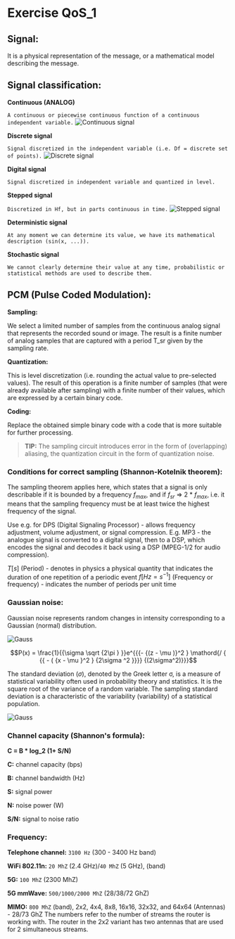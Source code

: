 # Exercise QoS_1

## Signal:
It is a physical representation of the message, or a mathematical model describing the message.
## Signal classification:
**Continuous (ANALOG)**

 ```A continuous or piecewise continuous function of a continuous independent variable.```
 ![Continuous signal](https://imgur.com/ZjTvG7k.png)

**Discrete signal** 

```Signal discretized in the independent variable (i.e. Df = discrete set of points).```
![Discrete signal](https://imgur.com/3x6mUSb.png)
      
**Digital signal** 

```Signal discretized in independent variable and quantized in level.```
    
     
**Stepped signal** 

```Discretized in Hf, but in parts continuous in time.```
![Stepped signal](https://imgur.com/2V4WWC7.png)

     
**Deterministic signal** 

```At any moment we can determine its value, we have its mathematical description (sin(x, ...)).```

**Stochastic signal**

```We cannot clearly determine their value at any time, probabilistic or statistical methods are used to describe them.```

## PCM (Pulse Coded Modulation):

**Sampling:** 

We select a limited number of samples from the continuous analog signal that represents the recorded sound or image. 
The result is a finite number of analog samples that are captured with a period T_sr given by the sampling rate.


**Quantization:**

This is level discretization (i.e. rounding the actual value to pre-selected values). 
The result of this operation is a finite number of samples (that were already available after sampling) with a finite number of their values, which are expressed by a certain binary code.


**Coding:**

Replace the obtained simple binary code with a code that is more suitable for further processing.

> **TIP:** The sampling circuit introduces error in the form of (overlapping) aliasing, the quantization circuit in the form of quantization noise.
 ###  Conditions for correct sampling (Shannon-Kotelnik theorem):
 
 The sampling theorem applies here, which states that a signal is only describable if it is bounded by a frequency $f_{max}$, and if $f_{sr}$ => 2 * $f_{max}$, i.e. it means that the sampling frequency must be at least twice the highest frequency of the signal.  
 
 Use e.g. for DPS (Digital Signaling Processor) - allows frequency adjustment, volume adjustment, or signal compression. E.g. MP3 - the analogue signal is converted to a digital signal, then to a DSP, which encodes the signal and decodes it back using a DSP (MPEG-1/2 for audio compression).

$T[s]$ (Period) - denotes in physics a physical quantity that indicates the duration of one repetition of a periodic event
$f[Hz = s^{-1}]$ (Frequency or frequency) - indicates the number of periods per unit time

### Gaussian noise:
Gaussian noise represents random changes in intensity corresponding to a Gaussian (normal) distribution.

![Gauss](https://imgur.com/tN6l2ad.png)

$$P(x) = \frac{1}{{\sigma \sqrt {2\pi } }}e^{{{-  {(z - \mu )}^2 } \mathord{/ { {{ - ( {x - \mu }^2 } {2\sigma ^2 }}}} {(2\sigma^2)}}}$$

The standard deviation ($\sigma$), denoted by the Greek letter σ, is a measure of statistical variability often used in probability theory and statistics. 
It is the square root of the variance of a random variable. The sampling standard deviation is a characteristic of the variability (variability) of a statistical population.

![Gauss](https://imgur.com/X1hUPFG.png)

### Channel capacity (Shannon's formula):

**C = B * log_2 (1+ S/N)**

**C:** channel capacity (bps)

**B:** channel bandwidth (Hz)

**S:** signal power

**N:** noise power (W)

**S/N:** signal to noise ratio

### Frequency:
**Telephone channel:**  ```3100 Hz```  (300 - 3400 Hz band)

**WiFi 802.11n:** ```20 MhZ``` (2.4 GHz)/```40 MhZ``` (5 GHz), (band)

**5G:** ```100 MhZ```  (2300 MhZ)

**5G mmWave:** ```500/1000/2000 MhZ``` (28/38/72 GhZ)

**MIMO:** ```800 MhZ``` (band), 2x2, 4x4, 8x8, 16x16, 32x32, and 64x64 (Antennas) - 28/73 GhZ
The numbers refer to the number of streams the router is working with. The router in the 2x2 variant has two antennas that are used for 2 simultaneous streams. 

